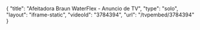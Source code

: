 {
    "title": "Afeitadora Braun WaterFlex - Anuncio de TV",
    "type": "solo",
    "layout": "iframe-static",
    "videoId": "3784394",
    "url": "\/tvpembed\/3784394"
}